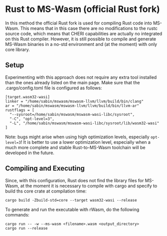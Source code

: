 # Rust to MS-Wasm (official Rust fork)

In this method the official Rust fork is used for compiling Rust code into MS-Wasm. This means that in this case there are no modifications to the rustc source code, which means that CHERI capabilities are actually no integrated on this Rust compiler. However, it is still possible to compile and generate MS-Wasm binaries in a no-std environment and (at the moment) with only core library.


## Setup

Experimenting with this approach does not require any extra tool installed than the ones already listed on the main page. Make sure that the .cargo/config.toml file is configured as follows:

```
[target.wasm32-wasi]
linker = "/home/sabin/mswasm/mswasm-llvm/llvm/build/bin/clang"
ar = "/home/sabin/mswasm/mswasm-llvm/llvm/build/bin/llvm-ar"
rustflags = [
  "--sysroot=/home/sabin/mswasm/mswasm-wasi-libc/sysroot",
  "-C", "opt-level=3",
  "-L", "/home/sabin/mswasm/mswasm-wasi-libc/sysroot/lib/wasm32-wasi"
]
```

Note: bugs might arise when using high optimization levels, especially `opt-level=3`! It is better to use a lower optimization level, especially when a much more complete and stable Rust-to-MS-Wasm toolchain will be developed in the future.

## Compiling and Executing

Since, with this configuration, Rust does not find the library files for MS-Wasm, at the moment it is necessary to compile with cargo and specify to build ths core crate at compilation time:

```
cargo build -Zbuild-std=core --target wasm32-wasi --release
```

To generate and run the executable with rWasm, do the following commands:

```
cargo run -- -w --ms-wasm <filename>.wasm <output_directory>
cargo run --release
```
